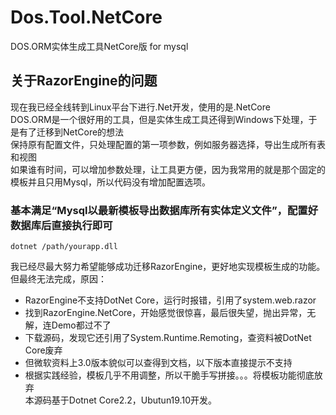 # Dos.Tool.NetCore
DOS.ORM实体生成工具NetCore版 for mysql

## 关于RazorEngine的问题 
现在我已经全线转到Linux平台下进行.Net开发，使用的是.NetCore<br>
DOS.ORM是一个很好用的工具，但是实体生成工具还得到Windows下处理，于是有了迁移到NetCore的想法<br>
保持原有配置文件，只处理配置的第一项参数，例如服务器选择，导出生成所有表和视图<br>
如果谁有时间，可以增加参数处理，让工具更方便，因为我常用的就是那个固定的模板并且只用Mysql，所以代码没有增加配置选项。<br>
### 基本满足“Mysql以最新模板导出数据库所有实体定义文件”，配置好数据库后直接执行即可
```
dotnet /path/yourapp.dll
```
我已经尽最大努力希望能够成功迁移RazorEngine，更好地实现模板生成的功能。<br>
但最终无法完成，原因：<br>
 + RazorEngine不支持DotNet Core，运行时报错，引用了system.web.razor
 + 找到RazorEngine.NetCore，开始感觉很惊喜，最后很失望，抛出异常，无解，连Demo都过不了
 + 下载源码，发现它还引用了System.Runtime.Remoting，查资料被DotNet Core废弃
 + 但微软资料上3.0版本貌似可以查得到文档，以下版本直接提示不支持
 + 根据实践经验，模板几乎不用调整，所以干脆手写拼接。。。将模板功能彻底放弃<br>
本源码基于Dotnet Core2.2，Ubutun19.10开发。

